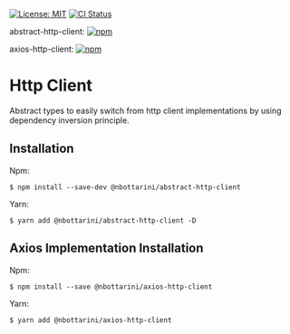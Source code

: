 [![License: MIT](https://img.shields.io/badge/License-MIT-yellow.svg)](https://opensource.org/licenses/MIT)
[![CI Status](https://github.com/nbottarini/http-client-js/actions/workflows/main.yml/badge.svg?branch=main)](https://github.com/nbottarini/http-client-js/actions)

abstract-http-client: [![npm](https://img.shields.io/npm/v/@nbottarini/abstract-http-client.svg)](https://www.npmjs.com/package/@nbottarini/abstract-http-client)

axios-http-client: [![npm](https://img.shields.io/npm/v/@nbottarini/axios-http-client.svg)](https://www.npmjs.com/package/@nbottarini/axios-http-client)

# Http Client

Abstract types to easily switch from http client implementations by using dependency inversion principle.

## Installation

Npm:
```
$ npm install --save-dev @nbottarini/abstract-http-client
```

Yarn:
```
$ yarn add @nbottarini/abstract-http-client -D
```

## Axios Implementation Installation 

Npm:
```
$ npm install --save @nbottarini/axios-http-client
```

Yarn:
```
$ yarn add @nbottarini/axios-http-client
```

